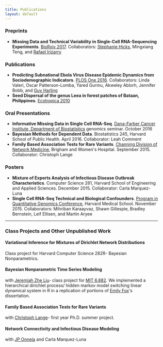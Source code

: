 ```yaml
---
title: Publications
layout: default
---
```


<!--[CV as pdf ![CV as pdf]({{ BASE_PATH }}/static/pdf-icon.png)]({{ BASE_PATH }}/static/Townes_curriculum_vitae.pdf)-->

### Preprints

* **Missing Data and Technical Variability in Single-Cell RNA-Sequencing Experiments**. [BioRxiv 2017](http://biorxiv.org/content/early/2017/05/08/025528.abstract). Collaborators: [Stephanie Hicks](http://www.stephaniehicks.com/), Mingxiang Teng, and [Rafael Irizarry](http://rafalab.dfci.harvard.edu/)

### Publications

* **Predicting Subnational Ebola Virus Disease Epidemic Dynamics from Sociodemographic Indicators**. [PLOS One 2016](http://dx.doi.org/10.1371/journal.pone.0163544). Collaborators: Linda Valeri, Oscar Patterson-Lomba, Yared Gurmu, Akweley Ablorh, Jennifer Bobb, and [Guy Harling](http://guyharling.com/)
* **Seed Dispersal of the genus Leea in forest patches of Bataan, Philippines**. [Ecotropica 2010](http://www.soctropecol.eu/ecotropica-2010/)

### Oral Presentations

* **Informative Missing Data in Single Cell RNA-Seq**. [Dana-Farber Cancer Institute, Department of Biostatistics](http://www.dana-farber.org/Research/Departments-and-Centers/Department-of-Biostatistics-and-Computational-Biology.aspx) genomics seminar. October 2016
* **Bayesian Methods for Dependent Data**. Biostatistics 245, Harvard School of Public Health. April 2016. Collaborator: Leah Comment
* **Family Based Association Tests for Rare Variants**. [Channing Division of Network Medicine](http://brighamandwomens.org/research/depts/medicine/channing/default.aspx), Brigham and Women's Hospital. September 2015. Collaborator: Christoph Lange

### Posters

* **Mixture of Experts Analysis of Infectious Disease Outbreak Characteristics**. Computer Science 281, Harvard School of Engineering and Applied Sciences. December 2015. Collaborator: Carla Marquez-Luna
* **Single Cell RNA-Seq Technical and Biological Confounders**. [Program in Quantitative Genomics Conference](http://www.hsph.harvard.edu/2015-pqg-conference/), Harvard Medical School. November 2015. Collaborators: Mihriban Karaayvaz, Shawn Gillespie, Bradley Bernstein, Leif Ellisen, and Martin Aryee

---

### Class Projects and Other Unpublished Work

#### Variational Inference for Mixtures of Dirichlet Network Distributions
Class project for Harvard Computer Science 282R- Bayesian Nonparametrics.

#### Bayesian Nonparametric Time Series Modeling
with [Jeremiah Zhe Liu](http://jereliu.github.io/)- class project for [MIT 6.882](http://www.tamarabroderick.com/course_6_882.html). We implemented a hierarchical dirichlet process/ hidden markov model switching linear dynamical system in R in a replication of portions of [Emily Fox](http://www.stat.washington.edu/~ebfox/index.html)'s dissertation.

#### Family Based Association Tests for Rare Variants
with [Christoph Lange](http://www.hsph.harvard.edu/christoph-lange/)- first year Ph.D. summer project.

#### Network Connectivity and Infectious Disease Modeling
with [JP Onnela](http://www.hsph.harvard.edu/onnela-lab/) and Carla Marquez-Luna